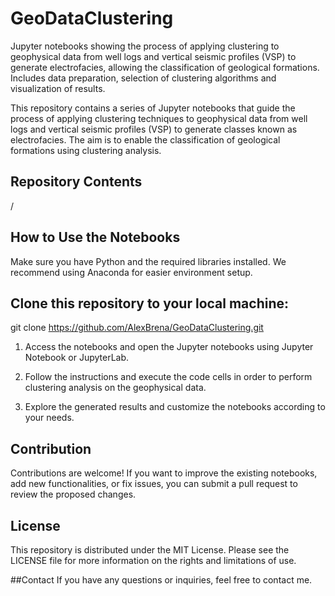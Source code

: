 # GeoDataClustering
Jupyter notebooks showing the process of applying clustering to geophysical data from well logs and vertical seismic profiles (VSP) to generate electrofacies, allowing the classification of geological formations. Includes data preparation, selection of clustering algorithms and visualization of results.


This repository contains a series of Jupyter notebooks that guide the process of applying clustering techniques to geophysical data from well logs and vertical seismic profiles (VSP) to generate classes known as electrofacies. The aim is to enable the classification of geological formations using clustering analysis.

## Repository Contents
/

## How to Use the Notebooks
Make sure you have Python and the required libraries installed. We recommend using Anaconda for easier environment setup.

## Clone this repository to your local machine:
git clone https://github.com/AlexBrena/GeoDataClustering.git


1. Access the notebooks and open the Jupyter notebooks using Jupyter Notebook or JupyterLab.

2. Follow the instructions and execute the code cells in order to perform clustering analysis on the geophysical data.

3. Explore the generated results and customize the notebooks according to your needs.

## Contribution
Contributions are welcome! If you want to improve the existing notebooks, add new functionalities, or fix issues, you can submit a pull request to review the proposed changes.

## License
This repository is distributed under the MIT License. Please see the LICENSE file for more information on the rights and limitations of use.

##Contact
If you have any questions or inquiries, feel free to contact me.
